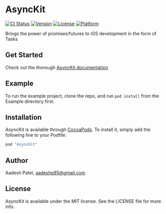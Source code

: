 # AsyncKit

[![CI Status](http://img.shields.io/travis/aadesh/AsyncKit.svg?style=flat)](https://travis-ci.org/aadesh/AsyncKit)
[![Version](https://img.shields.io/cocoapods/v/AsyncKit.svg?style=flat)](http://cocoapods.org/pods/AsyncKit)
[![License](https://img.shields.io/cocoapods/l/AsyncKit.svg?style=flat)](http://cocoapods.org/pods/AsyncKit)
[![Platform](https://img.shields.io/cocoapods/p/AsyncKit.svg?style=flat)](http://cocoapods.org/pods/AsyncKit)

Brings the power of promises/futures to iOS development in the form of Tasks

## Get Started

Check out the thorough [AsyncKit documentation](https://aadeshp.github.io/async-kit#docs)

## Example 

To run the example project, clone the repo, and run `pod install` from the Example directory first.

## Installation

AsyncKit is available through [CocoaPods](http://cocoapods.org). To install
it, simply add the following line to your Podfile:

```ruby
pod "AsyncKit"
```

## Author

Aadesh Patel, aadeshp95@gmail.com

## License

AsyncKit is available under the MIT license. See the LICENSE file for more info.
